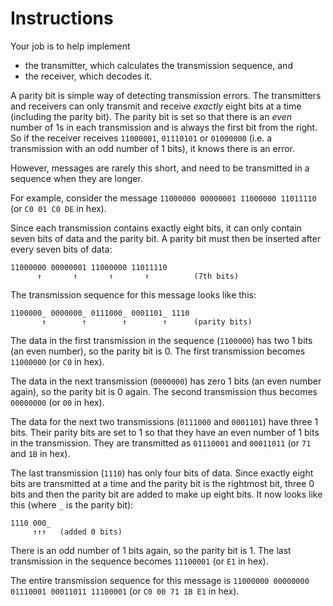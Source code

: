 # Instructions

Your job is to help implement

- the transmitter, which calculates the transmission sequence, and
- the receiver, which decodes it.

A parity bit is simple way of detecting transmission errors.
The transmitters and receivers can only transmit and receive _exactly_ eight bits at a time (including the parity bit).
The parity bit is set so that there is an _even_ number of 1s in each transmission and is always the first bit from the right.
So if the receiver receives `11000001`, `01110101` or `01000000` (i.e. a transmission with an odd number of 1 bits), it knows there is an error.

However, messages are rarely this short, and need to be transmitted in a sequence when they are longer.

For example, consider the message `11000000 00000001 11000000 11011110` (or `C0 01 C0 DE` in hex).

Since each transmission contains exactly eight bits, it can only contain seven bits of data and the parity bit.
A parity bit must then be inserted after every seven bits of data:

```text
11000000 00000001 11000000 11011110
      ↑       ↑       ↑       ↑          (7th bits)
```

The transmission sequence for this message looks like this:

```text
1100000_ 0000000_ 0111000_ 0001101_ 1110
       ↑        ↑        ↑        ↑      (parity bits)
```

The data in the first transmission in the sequence (`1100000`) has two 1 bits (an even number), so the parity bit is 0.
The first transmission becomes `11000000` (or `C0` in hex).

The data in the next transmission (`0000000`) has zero 1 bits (an even number again), so the parity bit is 0 again.
The second transmission thus becomes `00000000` (or `00` in hex).

The data for the next two transmissions (`0111000` and `0001101`) have three 1 bits.
Their parity bits are set to 1 so that they have an even number of 1 bits in the transmission.
They are transmitted as `01110001` and `00011011` (or `71` and `1B` in hex).

The last transmission (`1110`) has only four bits of data.
Since exactly eight bits are transmitted at a time and the parity bit is the rightmost bit, three 0 bits and then the parity bit are added to make up eight bits.
It now looks like this (where `_` is the parity bit):

```text
1110 000_
     ↑↑↑   (added 0 bits)
```

There is an odd number of 1 bits again, so the parity bit is 1.
The last transmission in the sequence becomes `11100001` (or `E1` in hex).

The entire transmission sequence for this message is `11000000 00000000 01110001 00011011 11100001` (or `C0 00 71 1B E1` in hex).
